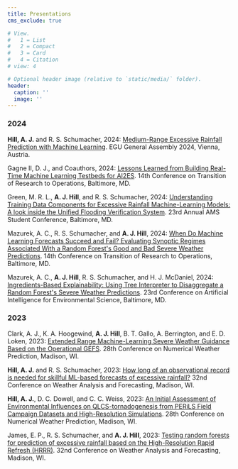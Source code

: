 ```yaml
---
title: Presentations
cms_exclude: true

# View.
#   1 = List
#   2 = Compact
#   3 = Card
#   4 = Citation
# view: 4

# Optional header image (relative to `static/media/` folder).
header:
  caption: ''
  image: ''
---
```


<h3>2024</h3>
<b>Hill, A. J.</b> and R. S. Schumacher, 2024: <u>Medium-Range Excessive Rainfall Prediction with Machine Learning</u>. EGU General Assembly 2024, Vienna, Austria. <br />

Gagne II, D. J., and Coauthors, 2024: <u>Lessons Learned from Building Real-Time Machine Learning Testbeds for AI2ES</u>. 14th Conference on Transition of Research to Operations, Baltimore, MD. 

Green, M. R. L., <b>A. J. Hill</b>, and R. S. Schumacher, 2024: <u>Understanding Training Data Components for Excessive Rainfall Machine-Learning Models: A look inside the Unified Flooding Verification System</u>. 23rd Annual AMS Student Conference, Baltimore, MD. 

Mazurek, A. C., R. S. Schumacher, and <b>A. J. Hill</b>, 2024: <u>When Do Machine Learning Forecasts Succeed and Fail? Evaluating Synoptic Regimes Associated With a Random Forest's Good and Bad Severe Weather Predictions</u>. 14th Conference on Transition of Research to Operations, Baltimore, MD. 

Mazurek, A. C., <b>A. J. Hill</b>, R. S. Schumacher, and H. J. McDaniel, 2024: <u>Ingredients-Based Explainability: Using Tree Interpreter to Disaggregate a Random Forest's Severe Weather Predictions</u>. 23rd Conference on Artificial Intelligence for Environmental Science, Baltimore, MD.

<h3>2023</h3>
Clark, A. J., K. A. Hoogewind, <b>A. J. Hill</b>, B. T. Gallo, A. Berrington, and E. D. Loken, 2023: <u>Extended Range Machine-Learning Severe Weather Guidance Based on the Operational GEFS</u>. 28th Conference on Numerical Weather Prediction, Madison, WI. <br />

<b>Hill, A. J.</b> and R. S. Schumacher, 2023: <u>How long of an observational record is needed for skillful ML-based forecasts of excessive rainfall?</u> 32nd Conference on Weather Analysis and Forecasting, Madison, WI. 

<b>Hill, A. J.</b>, D. C. Dowell, and C. C. Weiss, 2023: <u>An Initial Assessment of Environmental Influences on QLCS-tornadogenesis from PERiLS Field Campaign Datasets and High-Resolution Simulations</u>. 28th Conference on Numerical Weather Prediction, Madison, WI. 

James, E. P., R. S. Schumacher, and <b>A. J. Hill</b>, 2023: <u>Testing random forests for prediction of excessive rainfall based on the High-Resolution Rapid Refresh (HRRR)</u>. 32nd Conference on Weather Analysis and Forecasting, Madison, WI. 

<!-- 79.   ^Mazurek, A. C., A. J. Hill, and R. S. Schumacher, 2023: Making Sense of Random Forest-Based Severe Weather Forecasts Using Tree Interpreter. 32nd Conference on Weather Analysis and Forecasting, Madison, WI. 

78. Schumacher, R. S., A. J. Hill, and M. Klein, 2023: How Far Into the Medium Range Can Probabilistic Excessive Rainfall Forecasts be Extended? 32nd Conference on Weather Analysis and Forecasting, Madison, WI.

77.   Schumacher, R. S. and A. J. Hill, 2023: Sources of Forecast Errors for Extreme-Rain-Producing Mesoscale Convective Systems. 20th Conference on Mesoscale Processes, Madison, WI. 

76.   Schumacher, R. S. and A. J. Hill, 2023: Progress Towards Medium Range Excessive Rainfall Forecasts with the CSU-MLP. Hydrometeorology Testbed Flash Flood and Intense Rainfall Experiment Seminar Series, virtual. 

75.   Schumacher, R. S. and A. J. Hill, 2023: Sources of Forecast Errors for Extreme-Rain-Producing Mesoscale Convective Systems. 15th International Conference on Mesoscale Convective Systems, Fort Collins, CO, 10.3. 

74.   Hill, A. J. and R. S. Schumacher, 2023: Leveraging the Power of Machine Learning for Excessive Rainfall Forecasting. 15th International Conference on Mesoscale Convective Systems, Fort Collins, CO, 12.7. 

73.   Hill, A. J. and R. S. Schumacher, 2023: Predictions of Severe Weather with Random Forests and the Global Ensemble Forecast System. European Conference on Severe Storms. 

72.   Hill, A. J. and A. Mazurek, 2023: The CSU-MLP Hazardous Weather Prediction System. National Weather Service Norman Weather Forecast Office, Norman, OK. 

71.   Hill, A. J. and A. Mazurek, 2023: The CSU-MLP Severe Weather Prediction System. Storm Prediction Center Spring Forecaster Training, Norman, OK. 

70.   Escobedo, J. A., R. S. Schumacher, A. J. Hill, 2023: Investigating Colorado State University- Machine Learning Probabilities Day-1 Excessive Rainfall Forecasts in the Southwest United States During the Summer Monsoon. 37th Conference on Hydrology, Denver, CO, poster 767.

69.   Hill, A. J., R. S. Schumacher, 2023: Exploring Definitions of Excessive Rainfall when Generating Machine Learning-based Probabilistic Excessive Rainfall Forecasts from a Global Reforecast Dataset. 37th Conference on Hydrology, Denver, CO, 13B.5.

68.   Hill, A. J., R. S. Schumacher, and I. Jirak, 2023: Understanding and Interpreting Medium-Range Predictions of Severe Weather with Random Forests. 22nd Conference on Artificial Intelligence for Environmental Science, Denver, CO, 5A.3.

67.   Hill, A. J., V. A. Gensini, and R. S. Schumacher, 2023: Medium-Range Machine Learning Forecasts for Severe Convective Storms. 22nd Conference on Artificial Intelligence for Environmental Science, Denver, CO, 11A.3.

66. James, E. P., R. S. Schumacher, and A. J. Hill, 2023: Random forests for prediction of excessive rainfall based on the High-Resolution Rapid Refresh (HRRR). 22nd Conference on Artificial Intelligence for Environmental Science, Denver, CO., 7B.1.

65. Mazurek, A., R. S. Schumacher, and A. J. Hill, 2023: Evaluating Random Forest-Based Predictions of Tornadoes, Wind, and Hail at Two- to Three-Day Lead Times. 22nd Conference on Artificial Intelligence for Environmental Science, Denver, CO., 11A.2.

64. ^McDaniel, H., A. J. Hill, and R. S. Schumacher, 2023: Investigating Predictor Importance for a Next-Day Severe Weather Hazard Machine Learning Model. 22nd Conference on Artificial Intelligence for Environmental Science, Denver, CO, poster 893.

63. McDaniel, H., A. J. Hill, and R. S. Schumacher, 2023: Investigating Predictor Importance for a Next-Day Severe Weather Hazard Machine Learning Model. 22nd Annual Student Conference, Denver, CO, poster S9.

62. Schumacher, R. S., A. J. Hill, and M. Klein, 2023: How Far Into the Medium Range Can Probabilistic Excessive Rainfall Forecasts be Extended? 22nd Conference on Artificial Intelligence for Environmental Science, Denver, CO., 7B.5.

61. McDaniel, H., A. J. Hill, and R. S. Schumacher, 2022: Investigating Predictor Importance for a Next-Day Severe Weather Hazard Machine Learning Model. American Geophysical Union Fall Meeting, Chicago, IL, poster 392.

60.   Hill, A. J., R. S. Schumacher, I. Jirak, 2022: Medium-Range Severe Weather Predictions with Random Forests. 30th Conference on Severe Local Storms, Santa Fe, NM, 4.1B.

59. Mazurek, A., R. S. Schumacher, and A. J. Hill, 2022: Evaluating Random Forest-Based Predictions of Tornadoes, Wind, and Hail at Two- and Three-day Lead Times. 30th Conference on Severe Local Storms, Santa Fe, NM, 7.1A.

58. Schumacher, R. S., A. J. Hill, and A. Mazurek, 2022: Probabilistic Forecast Guidance for Severe Convective Storms Using GEFS Reforecasts and Machine Learning. 30th Conference on Severe Local Storms, Santa Fe, NM, 1.3.

57. Schumacher R. S. and A. J. Hill, 2022: Advancing high-impact weather prediction with machine learning. DARPA FORWARD Conference, Fort Collins, CO, poster.

56. Schumacher, R. S. and A. J. Hill, 2022: Updates and Improvements to Colorado State University-Machine Learning Probabilities Excessive Rainfall Forecasts. Hydrometeorological Testbed Flash Flood and Intense Rainfall Experiment, virtual.

55. Hill, A. J., 2022: Probabilistic Predictions of Severe Weather with Machine Learning. Columbia, SC Weather Forecast Office Severe Weather Workshop, virtual.

54. Cheeseman, M., B. Ford, Z. Rosen, E. Wendt, A. J. DesRosiers, A. J. Hill, C. L’Orange, C. Quinn, M. Long, S. H. Jathar, J. Volckens, and J. R. Pierce, 2022: Neighborhood Scale Variability of Co-incident PM2.5 and AOD: Results from Citizen Enabled Aerosol Measurements for Satellites (CEAMS). 24th Conference on Atmospheric Chemistry, poster.

53. Escobedo, J. A., R. S. Schumacher, and A. J. Hill, 2022: Colorado State University Machine Learning Probabilities Day 1 Probabilistic Excessive Rainfall Forecasts: Synoptic Regimes of the Best- and Worst-Performing Forecasts. 21st Annual Student Conference, poster

52. Hill, A. J. and R. S. Schumacher, 2022: Medium-range Predictions of Severe Weather with Machine Learning. 31st Conference on Weather Analysis and Forecasting/27th Conference on Numerical Weather Prediction, J7.2.

51. James, E. P., A. J. Hill, and R. S. Schumacher, 2022: A first guess day-one Excessive Rainfall Outlook based on a skill-weighted blend of random forest prediction systems, 21st Conference on Artificial Intelligence for Environmental Science, poster.

50. Nielsen, E. R. and A. J. Hill, 2022: Exploring Multi-Hazard Joint Probability Forecasts Through the Lens of Tornadoes and Flash Floods. 19th Conference on Mesoscale Processes, J3.4.

49. Schumacher, R. S., A. J. Hill, and I. L. Jirak, 2022: Probabilistic forecast guidance for severe convective storms using GEFS reforecasts and machine learning. 31st Conference on Weather Analysis and Forecasting/27th Conference on Numerical Weather Prediction, J7.4.

48. Hill, A. J. and R. S. Schumacher, 2021: Medium-range forecasts of hazardous weather with machine learning. 3rd NOAA Workshop on Leverage AI in Environmental Sciences, virtual.

47. Hill, A. J., R. S. Schumacher, and J. Escobedo, 2021: Extending predictions of hazardous weather into the medium-range with machine learning. 2nd Knowledge-guided Machine Learning Workshop, virtual, poster.

46. Hill, A. J. and R. S. Schumacher, 2021: Advancing probabilistic prediction of high-impact weather using ensemble reforecasts and machine learning. National Weather Service AI Team, virtual.

45. Hill, A. J., E. James, R. S. Schumacher, M. Klein, J. Nelson, and M. J. Erickson, 2021: CSU CAM-based First Guess Excessive Rainfall Outlook Products. Hydrometeorological Testbed Flash Flood and Intense Rainfall Experiment, virtual.

44. Schumacher, R. S. and A. J. Hill, 2021: Advancing Probabilistic Prediction of High-Impact Weather Using Ensemble Reforecasts and Machine Learning. UFS Webinar Series, virtual.

43. Hill, A. J. and R. S. Schumacher, 2021: Medium-range severe weather forecasts with random forests, 20th Conference on Artificial Intelligence for Environmental Science, 3.2.

42. Hill, A. J. and R. S. Schumacher, 2021: Short-term excessive rainfall forecasts using random forests and a deterministic convection-allowing model, 20th Conference on Artificial Intelligence for Environmental Science, joint 12.8.

41. Schumacher, R. S., A. J. Hill, M. Klein, J. Nelson, M. J. Erickson, and G. R. Herman, 2021: From Random Forests to Flood Forecasts: A Research to Operations Success Story, 11th Conference on Transition of Research to Operations, 14.9.

40. Hill, A. J. and R. S. Schumacher, 2020: Heavy precipitation and flash flood forecasts using random forests and convection-allowing models. 30th Conference on Weather Analysis and Forecasting/26th Conference on Numerical Weather Prediction, Boston, MA, J71.2.

39. Hill, A. J. and R. S. Schumacher, 2020: Random-Forest Severe Guidance from the GEFS. Storm Prediction Center Fall Forecaster Training.

38. Hill, A. J., C. C. Weiss, and B. C. Ancell, 2020: Factors influencing ensemble sensitivity-based targeted observing predictions at convection-allowing resolutions, 24th Conference on Integrated Observing and Assimilation Systems for the Atmosphere, Boston, MA, 10.4.

37. Hill, A. J., C. C. Weiss, and D. C. Dowell, 2020: Assimilating near-surface observations from a portable mesoscale network of StickNet platforms during VORTEX-SE with the High Resolution Rapid Refresh Ensemble. Severe Local Storms Symposium, Boston, MA., 950

36. Hill, A. J., R. S. Schumacher, M. Klein, J. Nelson, and M. Erickson, 2020: First-guess excessive rainfall outlooks from machine learning models. Hydrometeorological Testbed Flash Flood and Intensive Rainfall Experiment.

35. McDonald, J. M., C. C. Weiss, and A. J. Hill, 2020: Properties of cold pools observed during the VORTEX-SE: Meso18-19 field campaign. Severe Local Storms Symposium, Boston, MA., 946

34. Schumacher, R. S., A. J. Hill, G. R. Herman, M. Erickson, B. Albright, M. Klein, and J. A. Nelson Jr., 2020: If a flood falls in a (random) forest, does it get counted? Advances and challenges in predicting excessive precipitation using machine learning. 30th Conference on Weather and Forecasing / 26th Conference on Numerical Weather Prediction, Boston, MA., J71.3

33. Ancell, B. C., A. A. Coleman, and A. J. Hill, 2019: Ensemble sensitivity-based subsetting overview and evaluation activities at the 2018 NOAA HWT. European Geophysical Union General Assembly 2019, Vienna, Austria, EGU2019-2435.

32. Ancell, B. C., A. A. Coleman, and A. J. Hill, 2019: Ensemble sensitivity-based subsetting overview and evaluation activities at the 2018 NOAA HWT. 23rd Conference on Integrated Observing and Assimilation Systems for the Atmosphere, Oceans, and Land Surface, Phoenix, AZ, paper 2.3A.

31. Weiss, C. C., E. C. Bruning, J. Dahl, and A. J. Hill, 2019: Texas Tech VORTEX-SE Activities. VORTEX-SE Workshop, Huntsville, AL.

30. Weiss, C. C., D. C. Dowell, N. Yussouf, and A. J. Hill, 2019: Insights into mesoscale and storm-scale predictability gained through ensemble sensitivity analysis. 23rd Conference on Integrated Observing and Assimilation Systems for the Atmosphere, Oceans, and Land Surface, Phoenix, AZ, paper 20.1.

29. Ancell, B. C., A. A. Coleman, and A. J. Hill, 2018: Ensemble sensitivity-based subsetting overview and evaluation activities at the 2018 NOAA HWT. American Geophysical Union Fall Meeting, Washington, D.C.

28. Ancell, B. C., A. A. Coleman, A. J. Hill, and C. C. Weiss, 2018: Ensemble sensitivity-based subsetting overview and evaluation activities at the 2018 NOAA HWT. 29th Conference on Severe Local Storms, Stowe, VT, paper 3A.4.

27. Hill, A. J., C. C. Weiss, and B. C. Ancell, 2018: Towards improving forecasts of severe convection along the dryline through targeted observing with ensemble sensitivity analysis. 29th Conference on Severe Local Storms, Stowe, VT, paper 14.2.

26. Hill, A. J., C. C. Weiss, and D. C. Dowell, 2018: Exploring the utility of assimilating observations from a mesoscale network of StickNet platforms during VORTEX-SE with the High Resolution Rapid Refresh Ensemble. 29th Conference on Severe Local Storms, Stowe, VT, paper 74.

25.   Hill, A. J., C. C. Weiss, and B. C. Ancell, 2018: Ensemble-sensitivity analysis based observation targeting experiments for mesoscale convection forecasts and factors influencing observation-impact prediction. 22nd Conference on Integrated Observing and Assimilation Systems for the Atmosphere, Oceans, and Land Surface, Austin, TX, paper 613.

24. Weiss, C. C., D. C. Dowell, A. J. Hill, J. McDonald, E. C. Bruning, and J. Dahl, 2018: An update on VORTEX-SE activities at Texas Tech University. 29th Conference on Severe Local Storms, Stowe, VT, paper 3B.1.

23. Weiss, C. C., D. C. Dowell, A. J. Hill, and N. Yussouf, 2018: Ensemble sensitivity analysis of controls on storm-scale vertical vorticity for two southeastern U.S. tornado events. 22nd Conference on Integrated Observing and Assimilation Systems for the Atmosphere, Oceans, and Land Surface, Austin, TX, paper 610.

22. Hill, A. J., C. C. Weiss, and B.C. Ancell, 2017: Ensemble-sensitivity analysis based observation
targeting for mesoscale convection forecasts and factors influencing observation-impact prediction. American Geophysical Union Fall Meeting, New Orleans, LA, paper NG31A-0157.

21.   Weiss, C. C., E. C. Bruning, J. Dahl, D. C. Dowell, C. R. Alexander, A. J. Hill, and V. C.
Chmielewski, 2017: Preliminary results from the 2016 and 2017 VORTEX-SE project. 9th
European Conference on Severe Storms, Pula, Croatia, paper ECSS2017-155.

20. Kenyon, A. and A. J. Hill, 2017: Using Python to process and visualize real-time atmospheric data during VORTEX-SE. Scipy 2017: Scientific Computing with Python, Austin, TX.

19.   Hill, A. J., C. C. Weiss, and B. C. Ancell, 2017: Ensemble sensitivity-based observation targeting experiments for Southern Plains dryline convection. 21st Conference on Integrated Observing and Assimilation Systems for the Atmosphere, Oceans, and Land Surface, Seattle, WA, paper 15.5.

18. Weiss, C. C, E. C. Bruning, J. Dahl, D. C. Dowell, C. R. Alexander, A. J. Hill, and V. C.
Chmielewski, 2017: An overview of Texas Tech operations during VORTEX-SE 2016. Special
Symposium on Severe Local Storms: Observation Needs to Advance Research, Prediction, and
Communication, Seattle, WA, paper 939.

17.   Weiss, C. C., D. C. Dowell, A. J. Hill, and N. Yussouf, 2017: Ensemble sensitivity analysis of controls on updraft rotation for two southeastern US tornado events. 21st Conference on Integrated Observing and Assimilation Systems for the Atmosphere, Oceans, and Land Surface, Seattle, WA, paper 11.6.

16. Bruning, E. C., V. C. Chmielewski, C. C. Weiss, J. Dahl, A. J. Hill, C. J. Schultz, and J. Bailey, 2016: Flash size distributions characterized by mobile LMA deployments during VORTEX-SE. 28th Conference on Severe Local Storms, Portland, OR, paper 9.4.

15.   Hill, A. J., C. C. Weiss, and B. C. Ancell, 2016: Ensemble sensitivity-based observation targeting experiments for Southern Plains dryline convection. 28th Conference on Severe Local Storms, Portland, OR, paper 7B.6.

14.   Weiss, C. C, E. C. Bruning, J. Dahl, D. C. Dowell, C. R. Alexander, A. J. Hill, and V. C.
Chmielewski, 2016: An overview of Texas Tech operations during VORTEX-SE 2016. 28th
Conference on Severe Local Storms, Portland, OR, paper 3.5.

13.   Weiss, C. C., D. C. Dowell, A. J. Hill, and N. Yossouf, 2016: Ensemble sensitivity analysis of controls on updraft rotation for the 27 April 2011 Tornado Outbreak. 28th Conference on Severe Local Storms, Portland, OR, paper 137.

12.   Ancell, B. C., A. J. Hill, and B. Burghardt, 2016: The TTU WRF ensemble prediction system. 2nd Ensemble Design Workshop for Convection Allowing Models, College Park, Maryland. MD.

11.   Hill, A. J., C. C. Weiss, and B. C. Ancell, 2016: Ensemble sensitivity-based observation targeting OSSEs for Southern Plains dryline convection. 20th Conference on Integrated Observing and Assimilation Systems for the Atmosphere, Oceans, and Land Surface, New Orleans, LA, paper J7.7

10.   Hill, A. J., B. Burghardt, and B. C. Ancell, 2015: Advanced ensemble techniques for improved predictability of storm-scale features. 1st Ensemble Design Workshop for Storm-Scale Ensembles, Boulder, CO.

9.  Ancell, B. C., A. J. Hill, and B. Burghardt, 2015: The use of ensemble-based senstivity with observations to improve predictability of severe convective events. 27th Conference on Weather Analysis and Forecasting / 23rd Conference on Numerical Weather Prediction, Chicago, IL, paper 8B.5.

8.  Ancell, B. C., A. J. Hill, and B. Burghardt, 2015: The use of ensemble-based sensitivity with observations to improve predictability of severe convective events. Preprints, 19th Conference on Integrated Observing and Assimilation Systems for the Atmosphere, Oceans, and Land Surface, Phoenix, AZ, paper 9.1.

7.  Hill, A. J., C. C. Weiss, and B.C. Ancell, 2015: Mesoscale ensemble sensitivity and observation targeting of dryline convection. Preprints, 19th Conference on Integrated Observing and Assimilation Systems for the Atmosphere, Oceans, and Land Surface, Phoenix, AZ, paper 9.3.

6.  Ancell, B. C., A. J. Hill, and B. Burghardt, 2014: The use of ensemble-based sensitivity and observations to improve predictability of severe convective events. American Geophysical Union Fall Meeting, San Francisco, CA, NG31B-3798.

5.  Hill, A. J., C. C. Weiss, and B. C. Ancell, 2014: Mesoscale ensemble sensitivity of dryline convective initiation. Preprints, 27th Conference on Severe Local Storms, Madison, WI, paper 8B.4.

4.  Hill, A. J., C. C. Weiss, and B. C. Ancell, 2014: Applicaiton of mesoscale ensemble-based sensitivity analysis to observation targeting. 26th Conference on Weather Analysis and Forecasting/22nd Conference on Numerical Weather Prediction, Atlanta, GA, paper 610.

3.  Hill, A. J., C. C. Weiss, and B. C. Ancell, 2013: Utilizing ensemble sensitivity for data denial experiments of the 4 April 2012 Dallas, Texas dryline-initiated convective outbreak using West Texas Mesonet observations and WRF-DART data assimilation. Preprints, 15th Conference on Mesoscale Processes, Portland, OR, paper 11.

2.  Houze, R. A., Jr., K. L. Rasmussen, and A. J. Hill, 2013: TRMM insights into recent floods in Pakistan. PMM Science Team Meeting, Annapolis, MD.

1.  Houze, R. A., Jr., K. L. Rasmussen, A. J. Hill, and M. D. Zuluaga, 2013: Using TRMM
Precipitation Radar to understand the Pakistan and India floods of 2010-2012. American
Geophysical Union Fall Meeting, San Francisco, CA. -->


